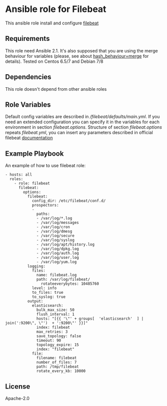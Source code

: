 Ansible role for Filebeat
=========

This ansible role install and configure [filebeat](https://www.elastic.co/products/beats/filebeat)

Requirements
------------

This role need Ansible 2.1. It's also supposed that
you are using the merge behaviour for variables (please, see about
[hash_behaviour=merge](http://docs.ansible.com/ansible/intro_configuration.html#hash-behaviour)
for details). Tested on Centos 6.5/7 and Debian 7/8

Dependencies
------------

This role doesn't depend from other ansible roles



Role Variables
--------------

Default config variables are described in */filebeat/defaults/main.yml*.
If you need an extended configuration you can specify it in the variables for each environment in section *filebeat.options*. Structure of section *filebeat.options* repeats *filebeat.yml*, you can insert any parameters described in official filebeat [documentation](https://www.elastic.co/guide/en/beats/filebeat/current/filebeat-configuration-details.html)

Example Playbook
----------------

An example of how to use filebeat role:

    - hosts: all
      roles:
        - role: filebeat
          filebeat:
            options:
              filebeat:
                config_dir: /etc/filebeat/conf.d/
                prospectors:
                -
                  paths:
                  - /var/log/*.log
                  - /var/log/messages
                  - /var/log/cron
                  - /var/log/dmesg
                  - /var/log/secure
                  - /var/log/syslog
                  - /var/log/apt/history.log
                  - /var/log/dpkg.log
                  - /var/log/auth.log
                  - /var/log/user.log
                  - /var/log/yum.log
              logging:
                files:
                  name: filebeat.log
                  path: /var/log/filebeat/
                    rotateeverybytes: 10485760
                level: info
                to_files: true
                to_syslog: true
              output:
                elasticsearch:
                  bulk_max_size: 50
                  flush_interval: 1
                  hosts: "[{{ '\"' + groups[  'elasticsearch'  ] | join(':9200\", \"')  + ':9200\"' }}]"
                  index: filebeat
                  max_retries: 3
                  save_topology: false
                  timeout: 90
                  topology_expire: 15
                  index: "filebeat"
                file:
                  filename: filebeat
                  number_of_files: 7
                  path: /tmp/filebeat
                  rotate_every_kb: 10000


License
-------

Apache-2.0


